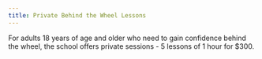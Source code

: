 ```yaml
---
title: Private Behind the Wheel Lessons
---
```

For adults 18 years of age and older who need to gain confidence behind the wheel, the school offers private sessions - 5 lessons of 1 hour for $300.